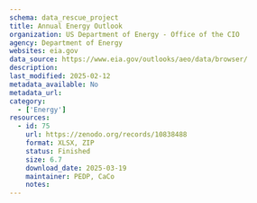 ```yaml
---
schema: data_rescue_project 
title: Annual Energy Outlook
organization: US Department of Energy - Office of the CIO
agency: Department of Energy
websites: eia.gov
data_source: https://www.eia.gov/outlooks/aeo/data/browser/
description: 
last_modified: 2025-02-12
metadata_available: No
metadata_url: 
category:
  - ['Energy'] 
resources:
  - id: 75
    url: https://zenodo.org/records/10838488
    format: XLSX, ZIP
    status: Finished
    size: 6.7
    download_date: 2025-03-19
    maintainer: PEDP, CaCo
    notes: 
---
```

